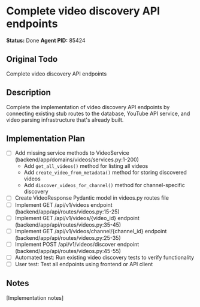 # Complete video discovery API endpoints
**Status:** Done
**Agent PID:** 85424

## Original Todo
Complete video discovery API endpoints

## Description
Complete the implementation of video discovery API endpoints by connecting existing stub routes to the database, YouTube API service, and video parsing infrastructure that's already built.

## Implementation Plan
- [ ] Add missing service methods to VideoService (backend/app/domains/videos/services.py:1-200)
  - Add `get_all_videos()` method for listing all videos
  - Add `create_video_from_metadata()` method for storing discovered videos
  - Add `discover_videos_for_channel()` method for channel-specific discovery
- [ ] Create VideoResponse Pydantic model in videos.py routes file
- [ ] Implement GET /api/v1/videos endpoint (backend/app/api/routes/videos.py:15-25)
- [ ] Implement GET /api/v1/videos/{video_id} endpoint (backend/app/api/routes/videos.py:35-45)
- [ ] Implement GET /api/v1/videos/channel/{channel_id} endpoint (backend/app/api/routes/videos.py:25-35)
- [ ] Implement POST /api/v1/videos/discover endpoint (backend/app/api/routes/videos.py:45-55)
- [ ] Automated test: Run existing video discovery tests to verify functionality
- [ ] User test: Test all endpoints using frontend or API client

## Notes
[Implementation notes]
